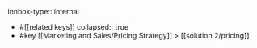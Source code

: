innbok-type:: internal
- #[[related keys]]
collapsed:: true
- #key [[Marketing and Sales/Pricing Strategy]] > [[solution 2/pricing]]




